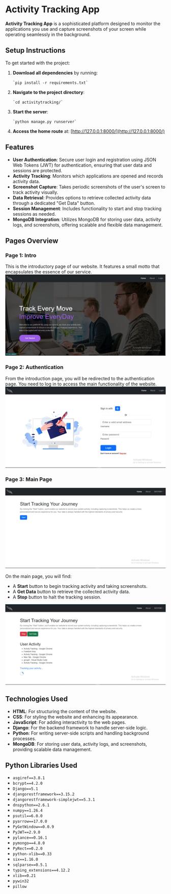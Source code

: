 
# Activity Tracking App

**Activity Tracking App** is a sophisticated platform designed to monitor the applications you use and capture screenshots of your screen while operating seamlessly in the background.

## Setup Instructions

To get started with the project:

1.  **Download all dependencies** by running:
    
        `pip install -r requirements.txt` 
    
2.  **Navigate to the project directory**:
    
        `cd activitytracking/` 
    
3.  **Start the server**:

        `python manage.py runserver` 
    
5.  **Access the home route** at: [http://127.0.0.1:8000/](http://127.0.0.1:8000/)
    
## Features

-   **User Authentication**: Secure user login and registration using JSON Web Tokens (JWT) for authentication, ensuring that user data and sessions are protected.
-   **Activity Tracking**: Monitors which applications are opened and records activity data.
-   **Screenshot Capture**: Takes periodic screenshots of the user's screen to track activity visually.
-   **Data Retrieval**: Provides options to retrieve collected activity data through a dedicated "Get Data" button.
-   **Session Management**: Includes functionality to start and stop tracking sessions as needed.
-   **MongoDB Integration**: Utilizes MongoDB for storing user data, activity logs, and screenshots, offering scalable and flexible data management.

## Pages Overview

### Page 1: Intro

This is the introductory page of our website. It features a small motto that encapsulates the essence of our service.
![Page-1](images/first.jpeg)

### Page 2: Authentication

From the introduction page, you will be redirected to the authentication page. You need to log in to access the main functionality of the website.
![Page-2](images/second.jpeg)

### Page 3: Main Page
![Page-3](images/third.jpeg)

On the main page, you will find:

-   A **Start** button to begin tracking activity and taking screenshots.
-   A **Get Data** button to retrieve the collected activity data.
-   A **Stop** button to halt the tracking session.
     
![Page-3(1)](images/thirdd.jpeg)

## Technologies Used

-   **HTML**: For structuring the content of the website.
-   **CSS**: For styling the website and enhancing its appearance.
-   **JavaScript**: For adding interactivity to the web pages.
-   **Django**: For the backend framework to handle server-side logic.
-   **Python**: For writing server-side scripts and handling background processes.
- **MongoDB**: For storing user data, activity logs, and screenshots, providing scalable data management.

## Python Libraries Used

-   `asgiref==3.8.1`
-   `bcrypt==4.2.0`
-   `Django==5.1`
-   `djangorestframework==3.15.2`
-   `djangorestframework-simplejwt==5.3.1`
-   `dnspython==2.6.1`
-   `numpy==1.26.4`
-   `psutil==6.0.0`
-   `pyarrow==17.0.0`
-   `PyGetWindow==0.0.9`
-   `PyJWT==2.9.0`
-   `pylance==0.16.1`
-   `pymongo==4.8.0`
-   `PyRect==0.2.0`
-   `python-xlib==0.33`
-   `six==1.16.0`
-   `sqlparse==0.5.1`
-   `typing_extensions==4.12.2`
-   `xlib==0.21`
-   `pywin32`
-   `pillow`

